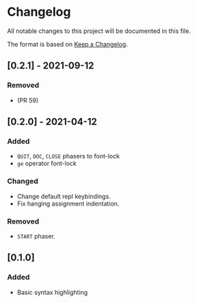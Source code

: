 # Changelog

All notable changes to this project will be documented in this file.

The format is based on [Keep a Changelog](https://keepachangelog.com/en/1.0.0/).

## [0.2.1] - 2021-09-12
### Removed
- (PR 59)


## [0.2.0] - 2021-04-12
### Added
- `QUIT`, `DOC`, `CLOSE` phasers to font-lock
- `ge` operator font-lock

### Changed

- Change default repl keybindings.
- Fix hanging assignment indentation.

### Removed

- `START` phaser.

## [0.1.0]
### Added
- Basic syntax highlighting
